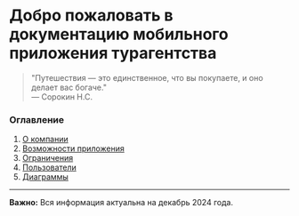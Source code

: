 # Добро пожаловать в документацию мобильного приложения турагентства

> "Путешествия — это единственное, что вы покупаете, и оно делает вас богаче."  
— Сорокин Н.С.

### Оглавление
1. [О компании](about/company.md)
2. [Возможности приложения](app/features.md)
3. [Ограничения](about/restrictions.md)
4. [Пользователи](about/users.md)
5. [Диаграммы](about/diagrams.md)


---
**Важно:** Вся информация актуальна на декабрь 2024 года.
